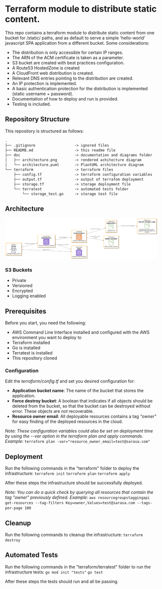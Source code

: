 
# Terraform module to distribute static content.
This repo contains a terraform module to distribute static content from one bucket for /static/ paths, and as default to serve a simple 'hello-world' javascript SPA application from a different bucket. 
Some considerations:
- The distribution is only accessible for certain IP ranges.
- The ARN of the ACM certificate is taken as a parameter.
- S3 bucket are created with best practices configuration.
- A Route53 HostedZone is created
- A CloudFront web distribution is created.
- Relevant DNS entries pointing to the distribution are created.
- An IP protection is implemented.
- A basic authentication protection for the distribution is implemented (static username + password).
- Documentation of how to deploy and run is provided.
- Testing is included.

## Repository Structure
This repository is structured as follows:
```shell
.
├── .gitignore                  -> ignored files
├── README.md                   -> this readme file
├── doc                         -> documentation and diagrams folder
│   ├── architecture.png        -> rendered achitecture diagram 
│   └── architecture.puml       -> PlantUML architecture diagram
└── terraform                   -> terraform files
    ├── config.tf               -> terraform configuration variables          
    ├── output.tf               -> output of terrafom deployment
    ├── storage.tf              -> storage deployment file
    └── terratest               -> automated tests folder
        └── storage_test.go     -> storage test file
```
## Architecture
![Architecture](doc/architecture.png?raw=true)
### S3 Buckets
- Private
- Versioned
- Encrypted
- Logging enabled

## Prerequisites
Before you start, you need the following:
- AWS Command Line Interface installed and configured with the AWS environment you want to deploy to
- Terraform installed
- Go is installed
- Terratest is installed
- This repository cloned
### Configuration
Edit the *terraform/config.tf* and set you desired configuration for:
- **Application bucket name**: The name of the bucket that stores the application.
- **Force destroy bucket**: A boolean that indicates if all objects should be deleted from the bucket, so that the bucket can be destroyed without error. These objects are _not_ recoverable.
- **Resource owner email**: All deployable resources contains a tag *"owner"* for easy finding of the deployed resources in the cloud. 

*Note: These configuration variables could also be set on deployment time by using the --var option in the terraform plan and apply commands. Example:*
```terraform plan -var="resource_owner_email=test@sarasa.com"```

## Deployment
Run the following commands in the "terraform" folder to deploy the infrastructure:
```terraform init```
```terraform plan```
```terraform apply``` 

After these steps the infrastructure should be successfully deployed. 

*Note: You can do a quick check by querying all resources that contain the tag "owner" previously defined.  Example:*
```aws resourcegroupstaggingapi get-resources --tag-filters Key=owner,Values=test@sarasa.com --tags-per-page 100```

## Cleanup
Run the following commands to cleanup the infrastructure:
```terraform destroy```

## Automated Tests
Run the following commands in the "terraform/terratest" folder to run the infrastructure tests:
```go mod init "tests"```
```go test```

After these steps the tests should run and all be passing. 